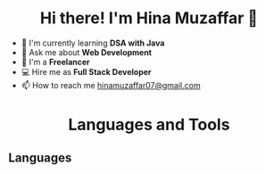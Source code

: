  <p align="center">
  <h1 align="center">Hi there! I'm Hina Muzaffar 👋</h1>
</p>

- 🔭 I'm currently learning <b>DSA with Java</b>
- 💬 Ask me about <b>Web Development</b>
- 💼 I'm a <b>Freelancer</b>
- 💻 Hire me as <b>Full Stack Developer</b>
- 📫 How to reach me hinamuzaffar07@gmail.com

 <p align="center">
  <h1 align="center">Languages and Tools</h1>
</p>

## Languages
